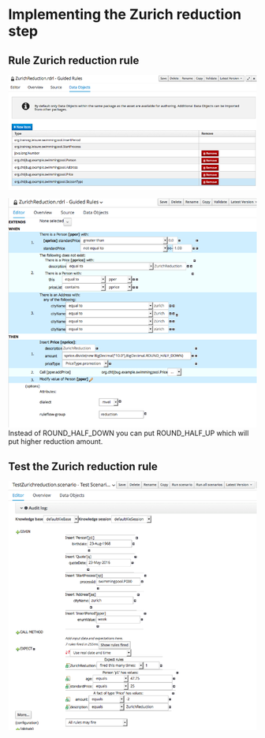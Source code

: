 # Implementing the Zurich reduction step


## Rule Zurich reduction rule


![](BRMS/Step3-7-Implementation/action01.png)

![](BRMS/Step3-7-Implementation/action02.png)
Instead of ROUND_HALF_DOWN you can put ROUND_HALF_UP which will put higher reduction amount.

## Test the Zurich reduction rule

![](BRMS/Step3-7-Implementation/action03.png)


